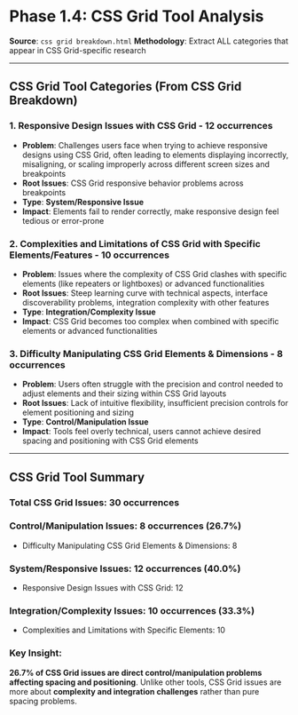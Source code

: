 # Phase 1.4: CSS Grid Tool Analysis

**Source**: `css grid breakdown.html`
**Methodology**: Extract ALL categories that appear in CSS Grid-specific research

---

## CSS Grid Tool Categories (From CSS Grid Breakdown)

### 1. **Responsive Design Issues with CSS Grid** - **12 occurrences**
- **Problem**: Challenges users face when trying to achieve responsive designs using CSS Grid, often leading to elements displaying incorrectly, misaligning, or scaling improperly across different screen sizes and breakpoints
- **Root Issues**: CSS Grid responsive behavior problems across breakpoints
- **Type**: **System/Responsive Issue**
- **Impact**: Elements fail to render correctly, make responsive design feel tedious or error-prone

### 2. **Complexities and Limitations of CSS Grid with Specific Elements/Features** - **10 occurrences**
- **Problem**: Issues where the complexity of CSS Grid clashes with specific elements (like repeaters or lightboxes) or advanced functionalities
- **Root Issues**: Steep learning curve with technical aspects, interface discoverability problems, integration complexity with other features
- **Type**: **Integration/Complexity Issue**
- **Impact**: CSS Grid becomes too complex when combined with specific elements or advanced functionalities

### 3. **Difficulty Manipulating CSS Grid Elements & Dimensions** - **8 occurrences**
- **Problem**: Users often struggle with the precision and control needed to adjust elements and their sizing within CSS Grid layouts
- **Root Issues**: Lack of intuitive flexibility, insufficient precision controls for element positioning and sizing
- **Type**: **Control/Manipulation Issue**
- **Impact**: Tools feel overly technical, users cannot achieve desired spacing and positioning with CSS Grid elements

---

## CSS Grid Tool Summary

### **Total CSS Grid Issues**: 30 occurrences

### **Control/Manipulation Issues**: 8 occurrences (26.7%)
- Difficulty Manipulating CSS Grid Elements & Dimensions: 8

### **System/Responsive Issues**: 12 occurrences (40.0%)
- Responsive Design Issues with CSS Grid: 12

### **Integration/Complexity Issues**: 10 occurrences (33.3%)
- Complexities and Limitations with Specific Elements: 10

### **Key Insight**: 
**26.7% of CSS Grid issues are direct control/manipulation problems affecting spacing and positioning**. Unlike other tools, CSS Grid issues are more about **complexity and integration challenges** rather than pure spacing problems. 